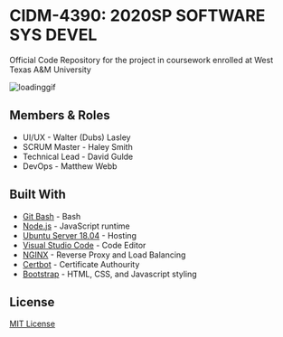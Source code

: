 # CIDM-4390: 2020SP SOFTWARE SYS DEVEL
Official Code Repository for the project in coursework enrolled at West Texas A&M University

![loadinggif](https://cdn.dribbble.com/users/367877/screenshots/4749882/untitled-16.gif)

## Members & Roles
* UI/UX - Walter (Dubs) Lasley
* SCRUM Master - Haley Smith 
* Technical Lead - David Gulde
* DevOps - Matthew Webb

## Built With
* [Git Bash](https://gitforwindows.org/index.html) - Bash
* [Node.js](https://nodejs.org/en/) - JavaScript runtime 
* [Ubuntu Server 18.04](https://ubuntu.com/download/server) - Hosting
* [Visual Studio Code](https://code.visualstudio.com/) - Code Editor
* [NGINX](https://www.nginx.com/) - Reverse Proxy and Load Balancing
* [Certbot](https://certbot.eff.org/) - Certificate Authourity 
* [Bootstrap](https://getbootstrap.com/) - HTML, CSS, and Javascript styling

## License
[MIT License](https://choosealicense.com/licenses/mit/)
